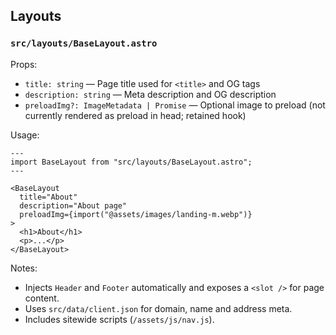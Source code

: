 ## Layouts

### `src/layouts/BaseLayout.astro`

Props:
- `title: string` — Page title used for `<title>` and OG tags
- `description: string` — Meta description and OG description
- `preloadImg?: ImageMetadata | Promise` — Optional image to preload (not currently rendered as preload in head; retained hook)

Usage:
```astro
---
import BaseLayout from "src/layouts/BaseLayout.astro";
---

<BaseLayout
  title="About"
  description="About page"
  preloadImg={import("@assets/images/landing-m.webp")}
>
  <h1>About</h1>
  <p>...</p>
</BaseLayout>
```

Notes:
- Injects `Header` and `Footer` automatically and exposes a `<slot />` for page content.
- Uses `src/data/client.json` for domain, name and address meta.
- Includes sitewide scripts (`/assets/js/nav.js`).

